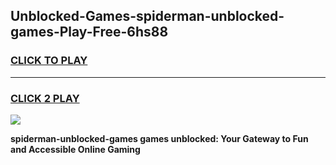 
## Unblocked-Games-spiderman-unblocked-games-Play-Free-6hs88
<h3>
<a href="https://premium76.site?title=spiderman-unblocked-games&ref=09A">CLICK TO PLAY</a></h3>
<hr>

<h3>
<a href="https://premium76.site?title=spiderman-unblocked-games&ref=09A">CLICK 2 PLAY</a>
  
</h3>

<a href="https://premium76.site?title=spiderman-unblocked-games&ref=09A"><img src="https://clearcache.store/games.png"></a>


**spiderman-unblocked-games games unblocked: Your Gateway to Fun and Accessible Online Gaming**
